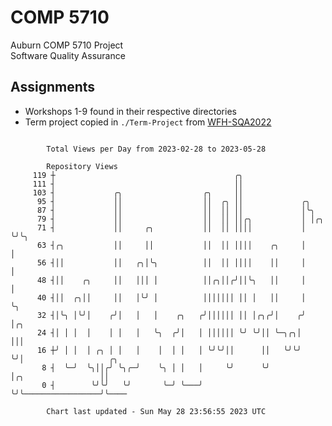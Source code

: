 # COMP 5710
Auburn COMP 5710 Project  
Software Quality Assurance

## Assignments
- Workshops 1-9 found in their respective directories
- Term project copied in `./Term-Project` from [WFH-SQA2022](https://github.com/wumphlett/WFH-SQA2022-AUBURN)

```

        Total Views per Day from 2023-02-28 to 2023-05-28

        Repository Views
     119 ┼                                        ╭╮
     111 ┤                                        ││
     103 ┤             ╭╮                  ╭╮     ││
      95 ┤             ││                  ││  ╭╮ ││             ╭╮
      87 ┤             ││                  ││  ││ ││             │╰╮
      79 ┤             ││                  ││  ││ ││╭╮           │ │╭╮
      71 ┤             ││     ╭╮           ││  ││ ││││           │ ╰╯╰╮
      63 ┤╭╮           ││     ││           ││  ││ ││││    ╭╮     │    │
      56 ┤││           ││   ╭╮│╰╮          ││  ││ ││││    ││     │    │
      48 ┤││    ╭╮     ││   │││ │          ││╭╮││╭╯││╰╮   ││     │    │
      40 ┤││  ╭╮││     ││   │╰╯ │          │││││││ ││ │   ││     │    ╰╮
      32 ┤│╰╮ │╰╯│    ╭╯│   │   │    ╭╮   ╭╯││││││ ││ │╭╮╭╯│    ╭╯     │╭╮
      24 ┤│ │ │  │    │ │   │   ╰╮  ╭╯│   │ ││││││ ╰╯ ╰╯││ ╰─╮╭╮│      │││
      16 ┼╯ │ │  │ ╭╮ │ │   │    │  │ │   │ ╰╯╰╯││      ││   ╰╯╰╯      ╰╯│                   ╭╮
       8 ┤  ╰─╯  ╰╮││╭╯ ╰╮╭─╯    ╰╮ │ │   │     ╰╯      ╰╯               │╭╮                 ││
       0 ┤        ╰╯╰╯   ╰╯       ╰─╯ ╰───╯                              ╰╯╰─────────────────╯╰────

        Chart last updated - Sun May 28 23:56:55 2023 UTC
        
```

